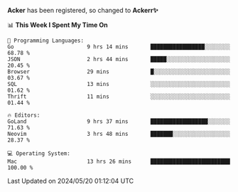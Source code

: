 **Acker** has been registered, so changed to **Ackerr✨**

<!--START_SECTION:waka-->
📊 **This Week I Spent My Time On** 

```text
💬 Programming Languages: 
Go                       9 hrs 14 mins       █████████████████░░░░░░░░   68.78 % 
JSON                     2 hrs 44 mins       █████░░░░░░░░░░░░░░░░░░░░   20.45 % 
Browser                  29 mins             █░░░░░░░░░░░░░░░░░░░░░░░░   03.67 % 
SQL                      13 mins             ░░░░░░░░░░░░░░░░░░░░░░░░░   01.62 % 
Thrift                   11 mins             ░░░░░░░░░░░░░░░░░░░░░░░░░   01.44 % 

🔥 Editors: 
GoLand                   9 hrs 37 mins       ██████████████████░░░░░░░   71.63 % 
Neovim                   3 hrs 48 mins       ███████░░░░░░░░░░░░░░░░░░   28.37 % 

💻 Operating System: 
Mac                      13 hrs 26 mins      █████████████████████████   100.00 % 
```


 Last Updated on 2024/05/20 01:12:04 UTC
<!--END_SECTION:waka-->
